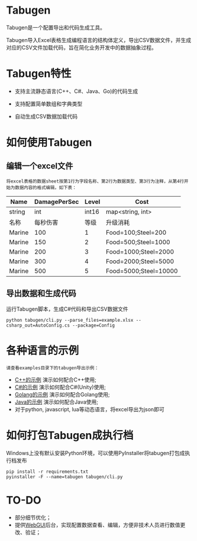 # Tabugen

Tabugen是一个配置导出和代码生成工具。

Tabugen导入Excel表格生成编程语言的结构体定义，导出CSV数据文件，并生成对应的CSV文件加载代码，旨在简化业务开发中的数据抽象过程。


# Tabugen特性

* 支持主流静态语言(C++、C#、Java、Go)的代码生成

* 支持配置简单数组和字典类型

* 自动生成CSV数据加载代码


# 如何使用Tabugen

## 编辑一个excel文件

    将excel表格的数据sheet按第1行为字段名称、第2行为数据类型、第3行为注释，从第4行开始为数据内容的格式编辑，如下表：
    

Name                |  DamagePerSec         |  Level      |  Cost
--------------------|-----------------------|-------------|--------------------------------------------
string              |  int                  |  int16      |  map<string, int>
名称                |  每秒伤害               |  等级       |  升级消耗
Marine              |  100                  |  1          | Food=100;Steel=200
Marine              |  150                  |  2          | Food=500;Steel=1000
Marine              |  200                  |  3          | Food=1000;Steel=2000
Marine              |  300                  |  4          | Food=2000;Steel=5000
Marine              |  500                  |  5          | Food=5000;Steel=10000

## 导出数据和生成代码

运行Tabugen脚本，生成C#代码和导出CSV数据文件
```
python tabugen/cli.py --parse_files=example.xlsx --csharp_out=AutoConfig.cs --package=Config
```


# 各种语言的示例

    请查看examples目录下的tabugen导出示例：

* [C++的示例](examples/Cpp) 演示如何配合C++使用;
* [C#的示例](examples/CSharp) 演示如何配合C#(Unity)使用;
* [Golang的示例](examples/Go) 演示如何配合Golang使用;
* [Java的示例](examples/Java) 演示如何配合Java使用;
* 对于python, javascript, lua等动态语言，将excel导出为json即可


# 如何打包Tabugen成执行档

Windows上没有默认安装Python环境，可以使用PyInstaller将tabugen打包成执行档发布

```
pip install -r requirements.txt
pyinstaller -F --name=tabugen tabugen/cli.py
```

# TO-DO

* 部分细节优化；
* 提供[WebGUI](https://adminlte.io/preview)后台，实现配置数据查看、编辑，方便非技术人员进行数值更改、验证；
